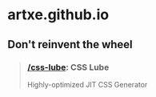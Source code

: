 # artxe.github.io

## Don't reinvent the wheel
> ### **[/css-lube](https://artxe2.github.io/css-lube)**: CSS Lube
> Highly-optimized JIT CSS Generator

